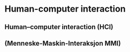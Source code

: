 Human-computer interaction
==========================

Human–computer interaction (HCI) 
--
(Menneske-Maskin-Interaksjon MMI)
--
